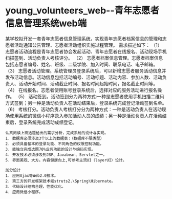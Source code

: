 # young_volunteers_web--青年志愿者信息管理系统web端
某学校拟开发一套青年志愿者信息管理系统，实现青年志愿者档案信息的管理和志愿者活动通知公告管理、志愿者活动组织实施过程管理。
需求描述如下：
    （1） 志愿者活动流程是青年志愿者协会发起活动、青年志愿者在线报名、活动现场手机扫描签到、活动负责人考核评分。
    （2） 志愿者档案信息管理。志愿者档案信息包括志愿者编号、姓名、班级、二级学院、加入时间、联系电话、电子邮箱。
    （3） 志愿者活动管理。系统管理员登录系统后，可以新增志愿者服务活动信息并发布活动信息。活动信息包括活动编号、活动标题、活动内容、参加人数、活动负责人、活动开始时间、活动截止时间、报名时间起始时间，报名截止时间等。
    （4） 在线报名。志愿者使用账号登录系统后，选择对应的服务活动进行报名操作。
    （5） 活动签到。活动签到分为两种方式:一种是志愿者使用手机扫描二维码方式签到；另一种是活动负责人在活动结束后，登录系统完成登记活动签到名单。
    （6） 考核打分。活动负责人考核打分分为两种方式：一种是活动负责人在活动现场使用系统的微信小程序录入参加活动人员的成绩；另一种是活动负责人在活动结束后，登录系统完成活动成绩登记。 
    
    认真阅读上面选题给出的需求分析，完成系统的设计与实现。
    1. 数据库必须涉及3个以上的数据表；（数据库不限类型）
    2. 必须具备基本的登录功能、不同角色的权限控制功能。
    3. 能独立完成选题70%业务功能的设计与编码实现。
    4. 开发技术必须涉及到JSP、Javabean、Servlet之一。
    5. 界面美观、大方。内容健康向上,可参考主流UI（layerUI）设计。

    加分设计
    1. 应用Ajax等Web2.0技术。
    2. 第三方的开发框架技术如struts2.\Spring\Hibernate。
    3. 代码设计结构合理，性能优化。
    4. 应用微信小程序。
